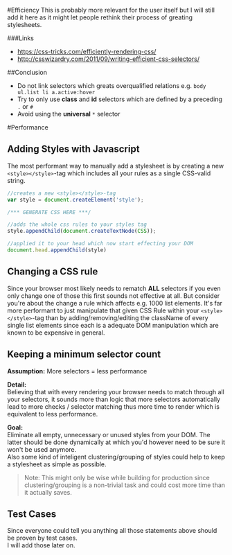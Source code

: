 #Efficiency
This is probably more relevant for the user itself but I will still add it here as it might let people rethink their process of greating stylesheets.

###Links
* https://css-tricks.com/efficiently-rendering-css/
* http://csswizardry.com/2011/09/writing-efficient-css-selectors/

##Conclusion
* Do not link selectors which greats overqualified relations e.g. `body ul.list li a.active:hover`
* Try to only use **class** and **id** selectors which are defined by a preceding `.` or `#`
* Avoid using the **universal** `*` selector

#Performance
## Adding Styles with Javascript
The most performant way to manually add a stylesheet is by creating a new `<style></style>`-tag which includes all your rules as a single CSS-valid string.

```javascript
//creates a new <style></style>-tag
var style = document.createElement('style');

/*** GENERATE CSS HERE ***/

//adds the whole css rules to your styles tag
style.appendChild(document.createTextNode(CSS));

//applied it to your head which now start effecting your DOM
document.head.appendChild(style)
```

## Changing a CSS rule
Since your browser most likely needs to rematch **ALL** selectors if you even only change one of those this first sounds not effective at all.     But consider you're about the change a rule which affects e.g. 1000 list elements. It's far more performant to just manipulate that given CSS Rule within your `<style></style>`-tag than by adding/removing/editing the className of every single list elements since each is a adequate DOM manipulation which are known to be expensive in general.

## Keeping a minimum selector count
**Assumption:** More selectors = less performance
    
**Detail:**     
Believing that with every rendering your browser needs to match through all your selectors, it sounds more than logic that more selectors automatically lead to more checks / selector matching thus more time to render which is equivalent to less performance.     

**Goal:**    
Eliminate all empty, unnecessary or unused styles from your DOM. The latter should be done dynamically at which you'd however need to be sure it won't be used anymore.     
Also some kind of inteligent clustering/grouping of styles could help to keep a stylesheet as simple as possible.    
> Note: This might only be wise while building for production since clustering/grouping is a non-trivial task and could cost more time than it actually saves. 

## Test Cases
Since everyone could tell you anything all those statements above should be proven by test cases.    
I will add those later on.